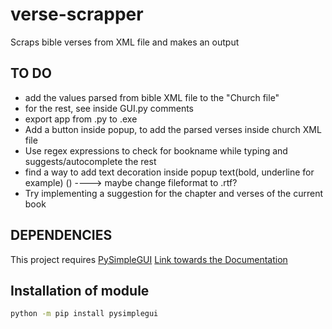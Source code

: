 # verse-scrapper
Scraps bible verses from XML file and makes an output


## TO DO
- add the values parsed from bible XML file to the "Church file"
- for the rest, see inside GUI.py comments 
- export app from .py to .exe
- Add a button inside popup, to add the parsed verses inside church XML file
- Use regex expressions to check for bookname while typing and suggests/autocomplete the rest
- find a way to add text decoration inside popup text(bold, underline for example) ()
  ----> maybe change fileformat to .rtf?
- Try implementing a suggestion for the chapter and verses of the current book

## DEPENDENCIES

This project requires [PySimpleGUI](https://pysimplegui.readthedocs.io/)
[Link towards the Documentation](https://pysimplegui.readthedocs.io/en/latest/call%20reference/)

## Installation of module

```sh
python -m pip install pysimplegui
```

